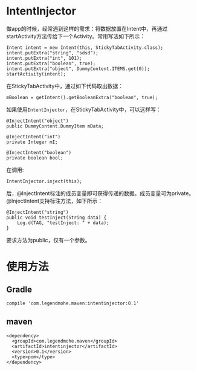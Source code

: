 # IntentInjector

做app的时候，经常遇到这样的需求：将数据放置在Intent中，再通过startActivity方法传给下一个Activity。常用写法如下所示：

    Intent intent = new Intent(this, StickyTabActivity.class);
    intent.putExtra("string", "sdsd");
    intent.putExtra("int", 101);
    intent.putExtra("boolean", true);
    intent.putExtra("object", DummyContent.ITEMS.get(0));
    startActivity(intent);

在StickyTabActivity中，通过如下代码取出数据：

    mBoolean = getIntent().getBooleanExtra("boolean", true);

如果使用`IntentInjector`，在StickyTabActivity中，可以这样写：

    @InjectIntent("object")
    public DummyContent.DummyItem mData;

    @InjectIntent("int")
    private Integer mI;

    @InjectIntent("boolean")
    private boolean bool;

在调用:

    IntentInjector.inject(this);

后，@InjectIntent标注的成员变量即可获得传递的数据。成员变量可为private。@InjectIntent支持标注方法，如下所示：

    @InjectIntent("string")
    public void testInject(String data) {
        Log.d(TAG, "testInject: " + data);
    }

要求方法为public，仅有一个参数。

# 使用方法

## Gradle

    compile 'com.legendmohe.maven:intentinjector:0.1'
    
## maven

    <dependency>
      <groupId>com.legendmohe.maven</groupId>
      <artifactId>intentinjector</artifactId>
      <version>0.1</version>
      <type>pom</type>
    </dependency>

